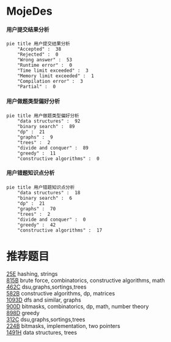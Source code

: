 # MojeDes

<!-- tabs:start -->



#### **用户提交结果分析**

```mermaid
pie title 用户提交结果分析
    "Accepted" :  38
    "Rejected" :  0
    "Wrong answer" :  53
    "Runtime error" :  0
    "Time limit exceeded" :  3
    "Memory limit exceeded" :  1
    "Compilation error" :  3
    "Partial" :  0
```

#### **用户做题类型偏好分析**

```mermaid
pie title 用户做题类型偏好分析
    "data structures" :  92
    "binary search" :  89
    "dp" :  21
    "graphs" :  9
    "trees" :  2
    "divide and conquer" :  89
    "greedy" :  11
    "constructive algorithms" :  0
```
#### **用户错题知识点分析**

```mermaid
pie title 用户错题知识点分析
    "data structures" :  18
    "binary search" :  6
    "dp" :  21
    "graphs" :  70
    "trees" :  2
    "divide and conquer" :  0
    "greedy" :  42
    "constructive algorithms" :  17
```



<!-- tabs:end -->
# 推荐题目
[25E](https://codeforces.com/contest/25/problem/E)		hashing,
                        strings		  
[815B](https://codeforces.com/contest/815/problem/B)		brute force,
                        combinatorics,
                        constructive algorithms,
                        math		  
[462C](https://codeforces.com/contest/462/problem/C)		dsu,graphs,sortings,trees		  
[582B](https://codeforces.com/contest/582/problem/B)		constructive algorithms,
                        dp,
                        matrices		  
[1093D](https://codeforces.com/contest/1093/problem/D)		dfs and similar,
                        graphs		  
[900D](https://codeforces.com/contest/900/problem/D)		bitmasks,
                        combinatorics,
                        dp,
                        math,
                        number theory		  
[898D](https://codeforces.com/contest/898/problem/D)		greedy		  
[312C](https://codeforces.com/contest/312/problem/C)		dsu,graphs,sortings,trees		  
[224B](https://codeforces.com/contest/224/problem/B)		bitmasks,
                        implementation,
                        two pointers		  
[1491H](https://codeforces.com/contest/1491/problem/H)		data structures,
                        trees		  

